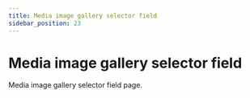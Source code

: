 ```yaml
---
title: Media image gallery selector field
sidebar_position: 23
---
```


# Media image gallery selector field

Media image gallery selector field page.

